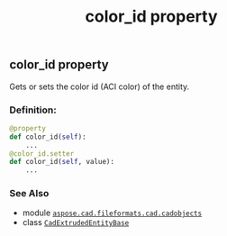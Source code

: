 ﻿---
title: color_id property
second_title: Aspose.CAD for Python via .NET API References
description: 
type: docs
weight: 140
url: /python-net/aspose.cad.fileformats.cad.cadobjects/cadextrudedentitybase/color_id/
is_root: false
---

## color_id property


Gets or sets the color id (ACI color) of the entity.
### Definition:
```python
@property
def color_id(self):
    ...
@color_id.setter
def color_id(self, value):
    ...
```

### See Also
* module [`aspose.cad.fileformats.cad.cadobjects`](../../)
* class [`CadExtrudedEntityBase`](/cad/python-net/aspose.cad.fileformats.cad.cadobjects/cadextrudedentitybase)
